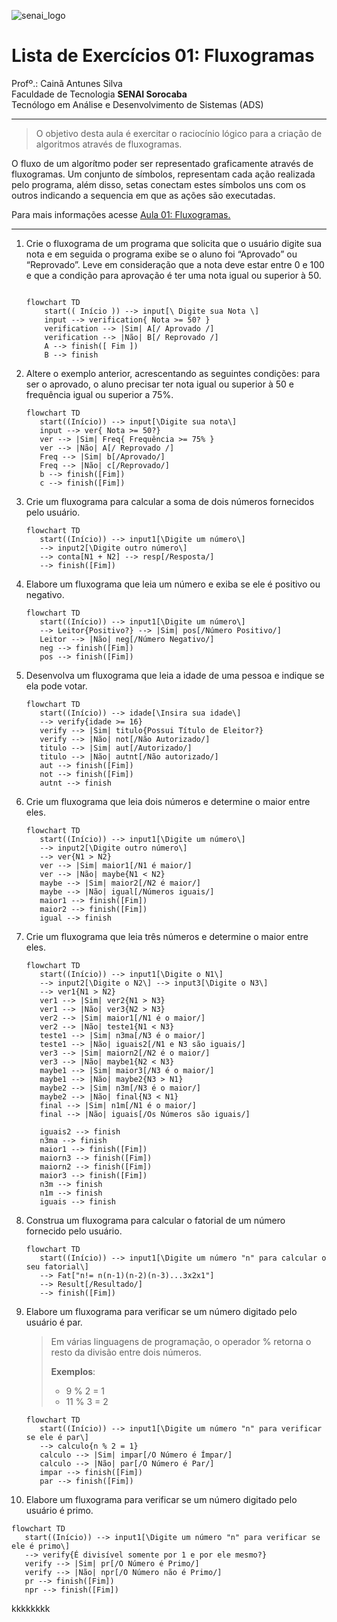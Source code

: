 ![senai_logo](https://transparencia.sp.senai.br/Content/img/logo-senai.png)

# Lista de Exercícios 01: Fluxogramas

Profº.: Cainã Antunes Silva  
Faculdade de Tecnologia **SENAI Sorocaba**  
Tecnólogo em Análise e Desenvolvimento de Sistemas (ADS)
___


> O objetivo desta aula é exercitar o raciocínio lógico para a criação de algoritmos através de fluxogramas.  

O fluxo de um algorítmo poder ser representado graficamente através de fluxogramas. Um conjunto de símbolos, representam cada ação realizada pelo programa, além disso, setas conectam estes símbolos uns com os outros indicando a sequencia em que as ações são executadas.

Para mais informações acesse [Aula 01: Fluxogramas.](https://www.notion.so/cainaantunes/Aula-01-Fluxogramas-188bde521b3b80de90f7dbd9407af71e)

***

1. Crie o fluxograma de um programa que solicita que o usuário digite sua nota e em seguida o programa exibe se o aluno foi “Aprovado” ou “Reprovado”. Leve em consideração que a nota deve estar entre 0 e 100 e que a condição para aprovação é ter uma nota igual ou superior à 50.
   
    ```mermaid
   
    flowchart TD
        start(( Início )) --> input[\ Digite sua Nota \]
        input --> verification{ Nota >= 50? }
        verification --> |Sim| A[/ Aprovado /]
        verification --> |Não| B[/ Reprovado /]
        A --> finish([ Fim ])
        B --> finish
    ```
   
2. Altere o exemplo anterior, acrescentando as seguintes condições: para ser o aprovado, o aluno precisar ter nota igual ou superior à 50 e frequência igual ou superior a 75%.
   
   ```mermaid
   flowchart TD
      start((Início)) --> input[\Digite sua nota\]
      input --> ver{ Nota >= 50?}
      ver --> |Sim| Freq{ Frequência >= 75% }
      ver --> |Não| A[/ Reprovado /]
      Freq --> |Sim| b[/Aprovado/]
      Freq --> |Não| c[/Reprovado/]
      b --> finish([Fim])
      c --> finish([Fim])
   ```
   
3. Crie um fluxograma para calcular a soma de dois números fornecidos pelo usuário.
   
   ```mermaid
   flowchart TD
      start((Início)) --> input1[\Digite um número\] 
      --> input2[\Digite outro número\]
      --> conta[N1 + N2] --> resp[/Resposta/]
      --> finish([Fim])

   ```
   
4. Elabore um fluxograma que leia um número e exiba se ele é positivo ou negativo.
   
   ```mermaid
   flowchart TD
      start((Início)) --> input1[\Digite um número\]
      --> Leitor{Positivo?} --> |Sim| pos[/Número Positivo/]
      Leitor --> |Não| neg[/Número Negativo/]
      neg --> finish([Fim])
      pos --> finish([Fim])
   ```
   
5. Desenvolva um fluxograma que leia a idade de uma pessoa e indique se ela pode votar.
   
   ```mermaid
   flowchart TD
      start((Início)) --> idade[\Insira sua idade\]
      --> verify{idade >= 16}
      verify --> |Sim| titulo{Possui Título de Eleitor?}
      verify --> |Não| not[/Não Autorizado/]
      titulo --> |Sim| aut[/Autorizado/]
      titulo --> |Não| autnt[/Não autorizado/]
      aut --> finish([Fim])
      not --> finish([Fim])
      autnt --> finish
   ```
   
6. Crie um fluxograma que leia dois números e determine o maior entre eles.
   
   ```mermaid
   flowchart TD
      start((Início)) --> input1[\Digite um número\]
      --> input2[\Digite outro número\]
      --> ver{N1 > N2}
      ver --> |Sim| maior1[/N1 é maior/]
      ver --> |Não| maybe{N1 < N2}
      maybe --> |Sim| maior2[/N2 é maior/]
      maybe --> |Não| igual[/Números iguais/]
      maior1 --> finish([Fim])
      maior2 --> finish([Fim])
      igual --> finish
   ```
   
7. Crie um fluxograma que leia três números e determine o maior entre eles.
   
   ```mermaid
   flowchart TD
      start((Início)) --> input1[\Digite o N1\]
      --> input2[\Digite o N2\] --> input3[\Digite o N3\]
      --> ver1{N1 > N2}
      ver1 --> |Sim| ver2{N1 > N3}
      ver1 --> |Não| ver3{N2 > N3}
      ver2 --> |Sim| maior1[/N1 é o maior/]
      ver2 --> |Não| teste1{N1 < N3}
      teste1 --> |Sim| n3ma[/N3 é o maior/]
      teste1 --> |Não| iguais2[/N1 e N3 são iguais/]
      ver3 --> |Sim| maiorn2[/N2 é o maior/]
      ver3 --> |Não| maybe1{N2 < N3}
      maybe1 --> |Sim| maior3[/N3 é o maior/]
      maybe1 --> |Não| maybe2{N3 > N1}
      maybe2 --> |Sim| n3m[/N3 é o maior/]
      maybe2 --> |Não| final{N3 < N1}
      final --> |Sim| n1m[/N1 é o maior/]
      final --> |Não| iguais[/Os Números são iguais/]
   
      iguais2 --> finish
      n3ma --> finish
      maior1 --> finish([Fim])
      maiorn3 --> finish([Fim])
      maiorn2 --> finish([Fim])
      maior3 --> finish([Fim])
      n3m --> finish
      n1m --> finish
      iguais --> finish
   ```
   
8. Construa um fluxograma para calcular o fatorial de um número fornecido pelo usuário.
   
   ```mermaid
   flowchart TD
      start((Início)) --> input1[\Digite um número "n" para calcular o seu fatorial\]
      --> Fat["n!= n(n-1)(n-2)(n-3)...3x2x1"]
      --> Result[/Resultado/]
      --> finish([Fim])
   ```
   
9. Elabore um fluxograma para verificar se um número digitado pelo usuário é par.
   
   > Em várias linguagens de programação, o operador % retorna o resto da divisão entre dois números.    
   > 
   >**Exemplos**:  
   > - 9 % 2 = 1  
   > - 11 % 3 = 2
   
   ```mermaid
   flowchart TD
      start((Início)) --> input1[\Digite um número "n" para verificar se ele é par\]
      --> calculo{n % 2 = 1}
      calculo --> |Sim| impar[/O Número é Ímpar/]
      calculo --> |Não| par[/O Número é Par/]
      impar --> finish([Fim])
      par --> finish([Fim])
   ```
   
10. Elabore um fluxograma para verificar se um número digitado pelo usuário é primo.
   
   ```mermaid
   flowchart TD
      start((Início)) --> input1[\Digite um número "n" para verificar se ele é primo\]
      --> verify{É divisível somente por 1 e por ele mesmo?}
      verify --> |Sim| pr[/O Número é Primo/]
      verify --> |Não| npr[/O Número não é Primo/]
      pr --> finish([Fim])
      npr --> finish([Fim])
   ```

   kkkkkkkk